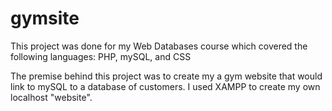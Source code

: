 # gymsite
This project was done for my Web Databases course which covered the following languages: PHP, mySQL, and CSS

The premise behind this project was to create my a gym website that would link to mySQL to a database of customers. I used XAMPP to create my own localhost "website". 

